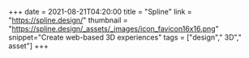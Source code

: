 +++
date = 2021-08-21T04:20:00
title = "Spline"
link = "https://spline.design/"
thumbnail = "https://spline.design/_assets/_images/icon_favicon16x16.png"
snippet="Create web-based 3D experiences"
tags = ["design"," 3D"," asset"]
+++
